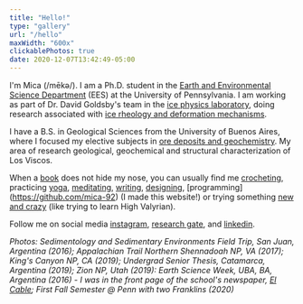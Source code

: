 ```yaml
---
title: "Hello!"
type: "gallery"
url: "/hello"
maxWidth: "600x"
clickablePhotos: true
date: 2020-12-07T13:42:49-05:00
---
```


I'm Mica (/mēkə/). I am a Ph.D. student in the [Earth and Environmental Science Department](https://earth.sas.upenn.edu/people/maria-micaela-ninni) (EES) at the University of Pennsylvania. I am working as part of Dr. David Goldsby's team in the [ice physics laboratory](https://web.sas.upenn.edu/dgoldsby/), doing research associated with [ice rheology and deformation mechanisms](/ninni/research).

I have a B.S. in Geological Sciences from the University of Buenos Aires, where I focused my elective subjects in [ore deposits and geochemistry](/ninni/research). My area of research geological, geochemical and structural characterization of Los Viscos.

When a [book](https://www.goodreads.com/user/show/114536697-mica-ninni) does not hide my nose, you can usually find me [crocheting](https://mica-92.github.io/ninni/other/piggy.jpg), practicing [yoga](https://mica-92.github.io/ninni/other/#&gid=1&pid=1), [meditating](https://addhana.com/blog/55-streak/), [writing](https://addhana.com), [designing](https://addhana.com/blog/99-eeslogo/), [programming] (https://github.com/mica-92) (I made this website!) or trying something [new and crazy](https://addhana.com/blog/17-beyno/) (like trying to learn High Valyrian).

Follow me on social media [instagram](https://www.instagram.com/mica.ninni/), [research gate](https://www.researchgate.net/profile/Maria_Ninni), and [linkedin](https://www.linkedin.com/in/mninni/). 

*Photos: Sedimentology and Sedimentary Environments Field Trip, San Juan, Argentina (2016); Appalachian Trail Northern Shennadoah NP, VA (2017); King's Canyon NP, CA (2019); Undergrad Senior Thesis, Catamarca, Argentina (2019); Zion NP, Utah (2019): Earth Science Week, UBA, BA, Argentina (2016) - I was in the front page of the school's newspaper, [El Cable](https://issuu.com/mediosexactas/docs/elcable888); First Fall Semester @ Penn with two Franklins (2020)*

